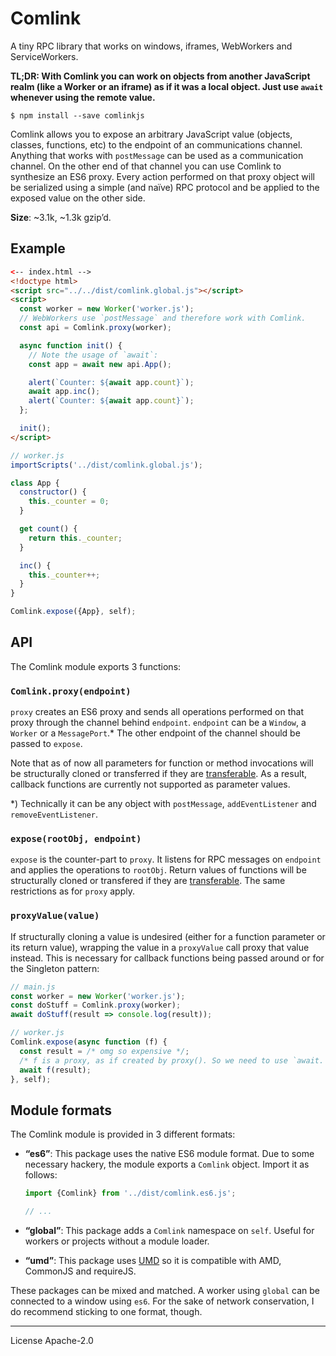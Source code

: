 # Comlink
A tiny RPC library that works on windows, iframes, WebWorkers and
ServiceWorkers.

**TL;DR: With Comlink you can work on objects from another JavaScript realm
(like a Worker or an iframe) as if it was a local object. Just use `await`
whenever using the remote value.**

```
$ npm install --save comlinkjs
```

Comlink allows you to expose an arbitrary JavaScript value (objects, classes,
functions, etc) to the endpoint of an communications channel. Anything that
works with `postMessage` can be used as a communication channel. On the other
end of that channel you can use Comlink to synthesize an ES6 proxy. Every action
performed on that proxy object will be serialized using a simple (and naïve) RPC
protocol and be applied to the exposed value on the other side.

**Size**: ~3.1k, ~1.3k gzip’d.

## Example

```html
<-- index.html -->
<!doctype html>
<script src="../../dist/comlink.global.js"></script>
<script>
  const worker = new Worker('worker.js');
  // WebWorkers use `postMessage` and therefore work with Comlink.
  const api = Comlink.proxy(worker);

  async function init() {
    // Note the usage of `await`:
    const app = await new api.App();

    alert(`Counter: ${await app.count}`);
    await app.inc();
    alert(`Counter: ${await app.count}`);
  };

  init();
</script>
```

```js
// worker.js
importScripts('../dist/comlink.global.js');

class App {
  constructor() {
    this._counter = 0;
  }

  get count() {
    return this._counter;
  }

  inc() {
    this._counter++;
  }
}

Comlink.expose({App}, self);
```

## API

The Comlink module exports 3 functions:

### `Comlink.proxy(endpoint)`

`proxy` creates an ES6 proxy and sends all operations performed on that proxy
through the channel behind `endpoint`. `endpoint` can be a `Window`, a `Worker`
or a `MessagePort`.* The other endpoint of the channel should be passed to
`expose`.

Note that as of now all parameters for function or method invocations will be
structurally cloned or transferred if they are [transferable]. As a result,
callback functions are currently not supported as parameter values.

*) Technically it can be any object with `postMessage`, `addEventListener` and
`removeEventListener`.

### `expose(rootObj, endpoint)`

`expose` is the counter-part to `proxy`. It listens for RPC messages on
`endpoint` and applies the operations to `rootObj`. Return values of functions
will be structurally cloned or transfered if they are [transferable]. The same
restrictions as for `proxy` apply.

### `proxyValue(value)`

If structurally cloning a value is undesired (either for a function parameter or
its return value), wrapping the value in a `proxyValue` call proxy that value
instead. This is necessary for callback functions being passed around or for the
Singleton pattern:

```js
// main.js
const worker = new Worker('worker.js');
const doStuff = Comlink.proxy(worker);
await doStuff(result => console.log(result));
```

```js
// worker.js
Comlink.expose(async function (f) {
  const result = /* omg so expensive */;
  /* f is a proxy, as if created by proxy(). So we need to use `await. */
  await f(result);
}, self);
```

## Module formats

The Comlink module is provided in 3 different formats:

* **“es6”**: This package uses the native ES6 module format. Due to some
  necessary hackery, the module exports a `Comlink` object. Import it as
  follows:

  ```js
  import {Comlink} from '../dist/comlink.es6.js';

  // ...
  ```

* **“global”**: This package adds a `Comlink` namespace on `self`. Useful for
  workers or projects without a module loader.
* **“umd”**: This package uses [UMD] so it is compatible with AMD, CommonJS
  and requireJS.

These packages can be mixed and matched. A worker using `global` can be
connected to a window using `es6`. For the sake of network conservation, I do
recommend sticking to one format, though.

[UMD]: https://github.com/umdjs/umd
[transferable]: https://developer.mozilla.org/en-US/docs/Web/API/Transferable
[MessagePort]: https://developer.mozilla.org/en-US/docs/Web/API/MessagePort

---
License Apache-2.0
